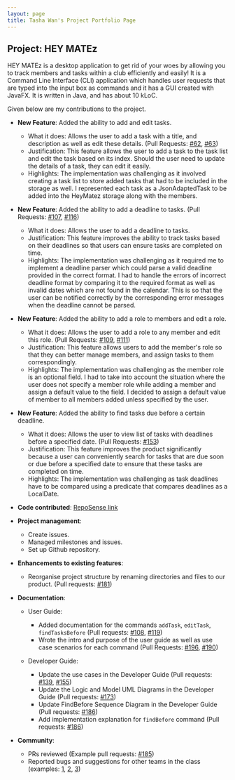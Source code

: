 ```yaml
---
layout: page
title: Tasha Wan's Project Portfolio Page
---
```


## Project: HEY MATEz

HEY MATEz is a desktop application to get rid of your woes by allowing you to track members and tasks within a club efficiently and easily!
It is a Command Line Interface (CLI) application which handles user requests that are typed into the input box as commands and
it has a GUI created with JavaFX. It is written in Java, and has about 10 kLoC.

Given below are my contributions to the project.

* **New Feature**: Added the ability to add and edit tasks.
  * What it does: Allows the user to add a task with a title, and description as well as edit these details.
    (Pull Requests: [\#62](https://github.com/AY2021S2-CS2103T-W14-3/tp/pull/62), [\#63](https://github.com/AY2021S2-CS2103T-W14-3/tp/pull/63))
  * Justification: This feature allows the user to add a task to the task list and edit the task based on its index.
    Should the user need to update the details of a task, they can edit it easily.
  * Highlights: The implementation was challenging as it involved creating a task list to store added tasks that had to be included in the storage as well.
    I represented each task as a JsonAdaptedTask to be added into the HeyMatez storage along with the members.

* **New Feature**: Added the ability to add a deadline to tasks. (Pull Requests: [\#107](https://github.com/AY2021S2-CS2103T-W14-3/tp/pull/107), [\#116](https://github.com/AY2021S2-CS2103T-W14-3/tp/pull/116))
  * What it does: Allows the user to add a deadline to tasks.
  * Justification: This feature improves the ability to track tasks based on their deadlines so that users can ensure tasks are completed on time.
  * Highlights: The implementation was challenging as it required me to implement a deadline parser which could parse a valid deadline provided in the
    correct format. I had to handle the errors of incorrect deadline format by comparing it to the required format as well as invalid dates which are not
    found in the calendar. This is so that the user can be notified correctly by the corresponding error messages when the deadline cannot be parsed. 

* **New Feature**: Added the ability to add a role to members and edit a role.
  * What it does: Allows the user to add a role to any member and edit this role. (Pull Requests: [\#109](https://github.com/AY2021S2-CS2103T-W14-3/tp/pull/109), [\#111](https://github.com/AY2021S2-CS2103T-W14-3/tp/pull/111))
  * Justification: This feature allows users to add the member's role so that they can better manage members, and assign tasks to them correspondingly.
  * Highlights: The implementation was challenging as the member role is an optional field. I had to take into account the situation where the user does not 
    specify a member role while adding a member and assign a default value to the field. I decided to assign a default value of member to all members added
    unless specified by the user.

* **New Feature**: Added the ability to find tasks due before a certain deadline.
  * What it does: Allows the user to view list of tasks with deadlines before a specified date. (Pull Requests: [\#153](https://github.com/AY2021S2-CS2103T-W14-3/tp/pull/153))
  * Justification: This feature improves the product significantly because a user can conveniently search for tasks that are due soon or due before a specified 
    date to ensure that these tasks are completed on time.
  * Highlights: The implementation was challenging as task deadlines have to be compared using a predicate that compares deadlines as a LocalDate.
    
* **Code contributed**: [RepoSense link](https://nus-cs2103-ay2021s2.github.io/tp-dashboard/?search=w14&sort=groupTitle&sortWithin=title&since=2021-02-19&timeframe=commit&mergegroup=&groupSelect=groupByRepos&breakdown=false&tabOpen=true&tabType=authorship&zFR=false&tabAuthor=tashawan23&tabRepo=AY2021S2-CS2103T-W14-3%2Ftp%5Bmaster%5D&authorshipIsMergeGroup=false&authorshipFileTypes=docs~functional-code~test-code~other&authorshipIsBinaryFileTypeChecked=false)

* **Project management**:
  * Create issues.
  * Managed milestones and issues.
  * Set up Github repository.

* **Enhancements to existing features**:
  * Reorganise project structure by renaming directories and files to our product. (Pull requests: [\#181](https://github.com/AY2021S2-CS2103T-W14-3/tp/pull/181))

* **Documentation**:
  * User Guide:
    * Added documentation for the commands `addTask`, `editTask`, `findTasksBefore` (Pull requests: [\#108](https://github.com/AY2021S2-CS2103T-W14-3/tp/pull/108), [\#119](https://github.com/AY2021S2-CS2103T-W14-3/tp/pull/119))
    * Wrote the intro and purpose of the user guide as well as use case scenarios for each command (Pull Requests: [\#196](https://github.com/AY2021S2-CS2103T-W14-3/tp/pull/196), [\#190](https://github.com/AY2021S2-CS2103T-W14-3/tp/pull/190))

  * Developer Guide:
    * Update the use cases in the Developer Guide (Pull requests: [\#139](https://github.com/AY2021S2-CS2103T-W14-3/tp/pull/139), [\#155](https://github.com/AY2021S2-CS2103T-W14-3/tp/pull/155))
    * Update the Logic and Model UML Diagrams in the Developer Guide (Pull requests: [\#173](https://github.com/AY2021S2-CS2103T-W14-3/tp/pull/173))
    * Update FindBefore Sequence Diagram in the Developer Guide (Pull requests: [\#186](https://github.com/AY2021S2-CS2103T-W14-3/tp/pull/186))
    * Add implementation explanation for `findBefore` command (Pull requests: [\#186](https://github.com/AY2021S2-CS2103T-W14-3/tp/pull/186))

* **Community**:
  * PRs reviewed (Example pull requests: [\#185](https://github.com/AY2021S2-CS2103T-W14-3/tp/pull/185))
  * Reported bugs and suggestions for other teams in the class (examples: [1](https://github.com/tashawan23/ped/issues/3), [2](https://github.com/tashawan23/ped/issues/9), [3](https://github.com/tashawan23/ped/issues/5))
  

